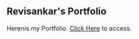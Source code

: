 ## Revisankar's Portfolio

Herenis my Portfolio. [Click Here](https://revisankar.github.io/Portfolio/) to access.